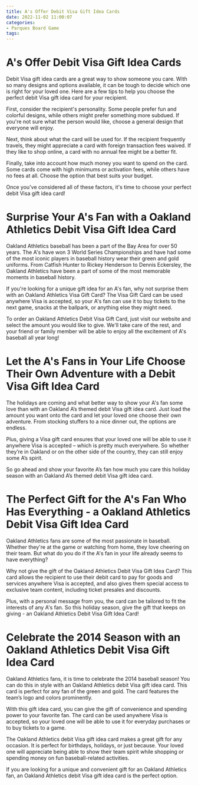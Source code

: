 ```yaml
---
title: A's Offer Debit Visa Gift Idea Cards
date: 2022-11-02 11:00:07
categories:
- Parques Board Game
tags:
---
```



#  A's Offer Debit Visa Gift Idea Cards

Debit Visa gift idea cards are a great way to show someone you care. With so many designs and options available, it can be tough to decide which one is right for your loved one. Here are a few tips to help you choose the perfect debit Visa gift idea card for your recipient.

First, consider the recipient's personality. Some people prefer fun and colorful designs, while others might prefer something more subdued. If you're not sure what the person would like, choose a general design that everyone will enjoy.

Next, think about what the card will be used for. If the recipient frequently travels, they might appreciate a card with foreign transaction fees waived. If they like to shop online, a card with no annual fee might be a better fit.

Finally, take into account how much money you want to spend on the card. Some cards come with high minimums or activation fees, while others have no fees at all. Choose the option that best suits your budget.

Once you've considered all of these factors, it's time to choose your perfect debit Visa gift idea card!

#  Surprise Your A's Fan with a Oakland Athletics Debit Visa Gift Idea Card

Oakland Athletics baseball has been a part of the Bay Area for over 50 years. The A's have won 3 World Series Championships and have had some of the most iconic players in baseball history wear their green and gold uniforms. From Catfish Hunter to Rickey Henderson to Dennis Eckersley, the Oakland Athletics have been a part of some of the most memorable moments in baseball history.

If you're looking for a unique gift idea for an A's fan, why not surprise them with an Oakland Athletics Visa Gift Card? The Visa Gift Card can be used anywhere Visa is accepted, so your A's fan can use it to buy tickets to the next game, snacks at the ballpark, or anything else they might need.

To order an Oakland Athletics Debit Visa Gift Card, just visit our website and select the amount you would like to give. We'll take care of the rest, and your friend or family member will be able to enjoy all the excitement of A's baseball all year long!

#  Let the A's Fans in Your Life Choose Their Own Adventure with a Debit Visa Gift Idea Card

The holidays are coming and what better way to show your A's fan some love than with an Oakland A’s themed debit Visa gift idea card. Just load the amount you want onto the card and let your loved one choose their own adventure. From stocking stuffers to a nice dinner out, the options are endless.

Plus, giving a Visa gift card ensures that your loved one will be able to use it anywhere Visa is accepted – which is pretty much everywhere. So whether they’re in Oakland or on the other side of the country, they can still enjoy some A’s spirit.

So go ahead and show your favorite A’s fan how much you care this holiday season with an Oakland A’s themed debit Visa gift idea card.

#  The Perfect Gift for the A's Fan Who Has Everything - a Oakland Athletics Debit Visa Gift Idea Card

Oakland Athletics fans are some of the most passionate in baseball. Whether they're at the game or watching from home, they love cheering on their team. But what do you do if the A's fan in your life already seems to have everything?

Why not give the gift of the Oakland Athletics Debit Visa Gift Idea Card? This card allows the recipient to use their debit card to pay for goods and services anywhere Visa is accepted, and also gives them special access to exclusive team content, including ticket presales and discounts.

Plus, with a personal message from you, the card can be tailored to fit the interests of any A's fan. So this holiday season, give the gift that keeps on giving - an Oakland Athletics Debit Visa Gift Idea Card!

#  Celebrate the 2014 Season with an Oakland Athletics Debit Visa Gift Idea Card

Oakland Athletics fans, it is time to celebrate the 2014 baseball season! You can do this in style with an Oakland Athletics debit Visa gift idea card. This card is perfect for any fan of the green and gold. The card features the team’s logo and colors prominently.

With this gift idea card, you can give the gift of convenience and spending power to your favorite fan. The card can be used anywhere Visa is accepted, so your loved one will be able to use it for everyday purchases or to buy tickets to a game.

The Oakland Athletics debit Visa gift idea card makes a great gift for any occasion. It is perfect for birthdays, holidays, or just because. Your loved one will appreciate being able to show their team spirit while shopping or spending money on fun baseball-related activities.

If you are looking for a unique and convenient gift for an Oakland Athletics fan, an Oakland Athletics debit Visa gift idea card is the perfect option.